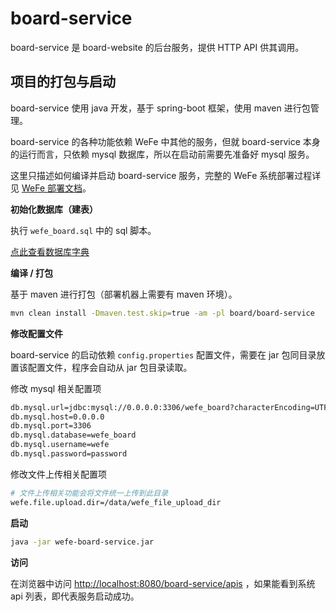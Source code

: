 # board-service

board-service 是 board-website 的后台服务，提供 HTTP API 供其调用。

## 项目的打包与启动

board-service 使用 java 开发，基于 spring-boot 框架，使用 maven 进行包管理。

board-service 的各种功能依赖 WeFe 中其他的服务，但就 board-service 本身的运行而言，只依赖 mysql 数据库，所以在启动前需要先准备好 mysql 服务。

这里只描述如何编译并启动 board-service 服务，完整的 WeFe 系统部署过程详见 [WeFe 部署文档](/install/install)。

**初始化数据库（建表）**

执行 `wefe_board.sql` 中的 sql 脚本。

[点此查看数据库字典](/system_framework/board_mysql)

**编译 / 打包**

基于 maven 进行打包（部署机器上需要有 maven 环境）。

```bash
mvn clean install -Dmaven.test.skip=true -am -pl board/board-service
```

**修改配置文件**

board-service 的启动依赖 `config.properties` 配置文件，需要在 jar 包同目录放置该配置文件，程序会自动从 jar 包目录读取。

修改 mysql 相关配置项

```bash
db.mysql.url=jdbc:mysql://0.0.0.0:3306/wefe_board?characterEncoding=UTF-8&useSSL=false&useUnicode=true&serverTimezone=GMT%2B8
db.mysql.host=0.0.0.0
db.mysql.port=3306
db.mysql.database=wefe_board
db.mysql.username=wefe
db.mysql.password=password
```

修改文件上传相关配置项

```bash
# 文件上传相关功能会将文件统一上传到此目录
wefe.file.upload.dir=/data/wefe_file_upload_dir
```

**启动**

```bash
java -jar wefe-board-service.jar
```

**访问**

在浏览器中访问 [http://localhost:8080/board-service/apis](http://localhost:8080/board-service/apis) ，如果能看到系统 api 列表，即代表服务启动成功。